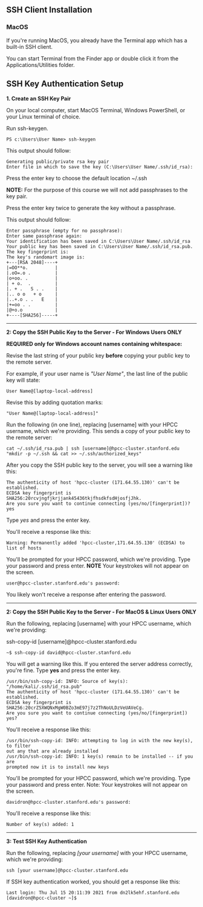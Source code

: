## SSH Client Installation

### MacOS

If you're running MacOS, you already have the Terminal app which has a built-in SSH client. 

You can start Terminal from the Finder app or double click it from the Applications/Utilities folder.

## SSH Key Authentication Setup

**1. Create an SSH Key Pair**

On your local computer, start MacOS Terminal, Windows PowerShell, or your Linux terminal of choice.

Run ssh-keygen.

```
PS c:\Users\User Name> ssh-keygen
```

This output should follow:

```
Generating public/private rsa key pair
Enter file in which to save the key (C:\Users\User Name/.ssh/id_rsa):
```

Press the enter key to choose the default location ~/.ssh

**NOTE:** For the purpose of this course we will not add passphrases to the key pair.

Press the enter key twice to generate the key without a passphrase.

This output should follow:

```
Enter passphrase (empty for no passphrase): 
Enter same passphrase again: 
Your identification has been saved in C:\Users\User Name/.ssh/id_rsa
Your public key has been saved in C:\Users\User Name/.ssh/id_rsa.pub.
The key fingerprint is:
The key's randomart image is:
+---[RSA 2048]----+
|=OO**o.          |
|.oO=.o .         |
|o+oo. .          |
| + o.  .         |
|. + .   S . .    |
|.. o o   + o     |
|..+.o . .   E    |
|+=oo . .         |
|@+o.o            |
+----[SHA256]-----+
```
----

**2: Copy the SSH Public Key to the Server - For Windows Users ONLY**

**REQUIRED only for Windows account names containing whitespace:**

Revise the last string of your public key **before** copying your public key to the remote server.

For example, if your user name is _"User Name"_, the last line of the public key will state:
```
User Name@[laptop-local-address]
```
Revise this by adding quotation marks:
```
"User Name@[laptop-local-address]"
```

Run the following (in one line), replacing [username] with your HPCC username, which we're providing. This sends a copy of your public key to the remote server:

```
cat ~/.ssh/id_rsa.pub | ssh [username]@hpcc-cluster.stanford.edu "mkdir -p ~/.ssh && cat >> ~/.ssh/authorized_keys"
```

After you copy the SSH public key to the server, you will see a warning like this:
```
The authenticity of host 'hpcc-cluster (171.64.55.130)' can't be established.
ECDSA key fingerprint is SHA256:20rcvjngfjkrjjank45436tkjfhsdkfsdHjosfjJhk.
Are you sure you want to continue connecting (yes/no/[fingerprint])? yes
```

Type _yes_ and press the enter key.

You'll receive a response like this:
```
Warning: Permanently added 'hpcc-cluster,171.64.55.130' (ECDSA) to list of hosts
```

You'll be prompted for your HPCC password, which we're providing.
Type your password and press enter.
**NOTE** Your keystrokes will not appear on the screen.
```
user@hpcc-cluster.stanford.edu's password:
```

You likely won't receive a response after entering the password.

----

**2: Copy the SSH Public Key to the Server - For MacOS & Linux Users ONLY**

Run the following, replacing [username] with your HPCC username, which we're providing:

ssh-copy-id [username]@hpcc-cluster.stanford.edu
```
~$ ssh-copy-id david@hpcc-cluster.stanford.edu
```

You will get a warning like this. If you entered the server address correctly, you're fine.
Type **yes** and press the enter key.

```
/usr/bin/ssh-copy-id: INFO: Source of key(s): "/home/kali/.ssh/id_rsa.pub"
The authenticity of host 'hpcc-cluster (171.64.55.130)' can't be established.
ECDSA key fingerprint is SHA256:20crZ5XWQNxMgW0BZo3mE97j7z2ThNoULDzVeUAVeCg.
Are you sure you want to continue connecting (yes/no/[fingerprint]) yes?
```

You'll receive a response like this:
```
/usr/bin/ssh-copy-id: INFO: attempting to log in with the new key(s), to filter
out any that are already installed
/usr/bin/ssh-copy-id: INFO: 1 key(s) remain to be installed -- if you are
prompted now it is to install new keys
```

You'll be prompted for your HPCC password, which we're providing.
Type your password and press enter.
Note: Your keystrokes will not appear on the screen.
```
davidron@hpcc-cluster.stanford.edu's password:
```

You'll receive a response like this:
```
Number of key(s) added: 1
```

----

**3: Test SSH Key Authentication**

Run the following, replacing _[your username]_ with your HPCC username, which we're providing:

```
ssh [your username]@hpcc-cluster.stanford.edu
```

If SSH key authentication worked, you should get a response like this:
```
Last login: Thu Jul 15 20:11:39 2021 from dn2lk5ehf.stanford.edu
[davidron@hpcc-cluster ~]$
```
